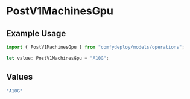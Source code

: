 # PostV1MachinesGpu

## Example Usage

```typescript
import { PostV1MachinesGpu } from "comfydeploy/models/operations";

let value: PostV1MachinesGpu = "A10G";
```

## Values

```typescript
"A10G"
```
